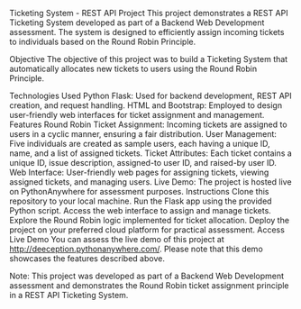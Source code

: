 Ticketing System - REST API Project
This project demonstrates a REST API Ticketing System developed as part of a Backend Web Development assessment. The system is designed to efficiently assign incoming tickets to individuals based on the Round Robin Principle.

Objective
The objective of this project was to build a Ticketing System that automatically allocates new tickets to users using the Round Robin Principle.

Technologies Used
Python Flask: Used for backend development, REST API creation, and request handling.
HTML and Bootstrap: Employed to design user-friendly web interfaces for ticket assignment and management.
Features
Round Robin Ticket Assignment: Incoming tickets are assigned to users in a cyclic manner, ensuring a fair distribution.
User Management: Five individuals are created as sample users, each having a unique ID, name, and a list of assigned tickets.
Ticket Attributes: Each ticket contains a unique ID, issue description, assigned-to user ID, and raised-by user ID.
Web Interface: User-friendly web pages for assigning tickets, viewing assigned tickets, and managing users.
Live Demo: The project is hosted live on PythonAnywhere for assessment purposes.
Instructions
Clone this repository to your local machine.
Run the Flask app using the provided Python script.
Access the web interface to assign and manage tickets.
Explore the Round Robin logic implemented for ticket allocation.
Deploy the project on your preferred cloud platform for practical assessment.
Access Live Demo
You can assess the live demo of this project at http://deeception.pythonanywhere.com/. Please note that this demo showcases the features described above.

Note: This project was developed as part of a Backend Web Development assessment and demonstrates the Round Robin ticket assignment principle in a REST API Ticketing System.
